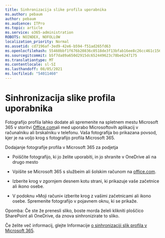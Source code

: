 ```yaml
---
title: Sinhronizacija slike profila uporabnika
ms.author: pebaum
author: pebaum
ms.audience: ITPro
ms.topic: article
ms.service: o365-administration
ROBOTS: NOINDEX, NOFOLLOW
localization_priority: Normal
ms.assetid: cd7196af-3ed9-42e6-b594-f51ad265fd63
ms.openlocfilehash: 55460bbf1f676b20836c0518de3f13bfab16ee8c26cc461c1569ae4f750080ae
ms.sourcegitcommit: b5f7da89a650d2915dc652449623c78be6247175
ms.translationtype: MT
ms.contentlocale: sl-SI
ms.lasthandoff: 08/05/2021
ms.locfileid: "54011460"
---
```

# <a name="sync-a-users-profile-picture"></a>Sinhronizacija slike profila uporabnika

Fotografijo profila lahko dodate ali spremenite na spletnem mestu Microsoft 365 v storitvi [Office.com](https://www.office.com)ali med uporabo Microsoftovih aplikacij v računalniku ali brskalniku v telefonu. Vaša fotografija bo prikazana povsod, kjer je na voljo krog s fotografijo profila Microsoft 365.

Dodajanje fotografije profila v Microsoft 365 za podjetja

- Poiščite fotografijo, ki jo želite uporabiti, in jo shranite v OneDrive ali na drugo mesto

- Vpišite se Microsoft 365 s službeim ali šolskim računom na [office.com](https://www.office.com).

- Izberite krog v zgornjem desnem kotu strani, ki prikazuje vaše začetnice ali ikono osebe.

- V podoknu »Moji računi« izberite krog z vašimi začetnicami ali ikono osebe. Spremenite fotografijo v pojavnem oknu, ki se prikaže.

Opomba: Če ste že prenesli sliko, boste morda želeli klikniti ploščico SharePoint ali OneDrive, da znova sinhronizirate to sliko.

Če želite več informacij, glejte Informacije [o sinhronizaciji slik profila v Microsoft 365](https://support.office.com/article/information-about-profile-picture-synchronization-in-office-365-20594d76-d054-4af4-a660-401133e3d48a).
